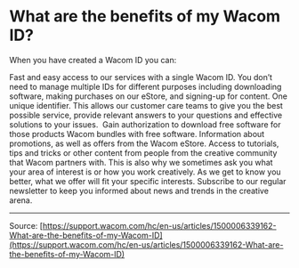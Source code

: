 # What are the benefits of my Wacom ID?

When you have created a Wacom ID you can:

Fast and easy access to our services with a single Wacom ID. You don’t need to manage multiple IDs for different purposes including downloading software, making purchases on our eStore, and signing-up for content.
One unique identifier. This allows our customer care teams to give you the best possible service, provide relevant answers to your questions and effective solutions to your issues. 
Gain authorization to download free software for those products Wacom bundles with free software.
Information about promotions, as well as offers from the Wacom eStore.
Access to tutorials, tips and tricks or other content from people from the creative community that Wacom partners with. This is also why we sometimes ask you what your area of interest is or how you work creatively. As we get to know you better, what we offer will fit your specific interests.
Subscribe to our regular newsletter to keep you informed about news and trends in the creative arena.

---
Source: [https://support.wacom.com/hc/en-us/articles/1500006339162-What-are-the-benefits-of-my-Wacom-ID](https://support.wacom.com/hc/en-us/articles/1500006339162-What-are-the-benefits-of-my-Wacom-ID)
